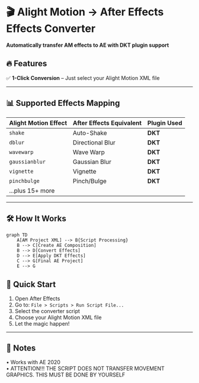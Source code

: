 # 🎬 Alight Motion → After Effects Effects Converter  

**Automatically transfer AM effects to AE with DKT plugin support**  

## 🔥 Features  

✅ **1-Click Conversion** – Just select your Alight Motion XML file  

---

## 📊 Supported Effects Mapping  

| Alight Motion Effect | After Effects Equivalent | Plugin Used |
|----------------------|--------------------------|-------------|
| `shake`              | Auto-Shake               | **DKT**     |
| `dblur`              | Directional Blur         | **DKT**     |
| `wavewarp`           | Wave Warp                | **DKT**     |
| `gaussianblur`       | Gaussian Blur            | **DKT**     |
| `vignette`           | Vignette                 | **DKT**     |
| `pinchbulge`         | Pinch/Bulge              | **DKT**     |
| ...plus 15+ more     |                          |             |

---

## 🛠 How It Works  

```mermaid
graph TD
    A[AM Project XML] --> B{Script Processing}
    B --> C[Create AE Composition]
    B --> D[Convert Effects]
    D --> E[Apply DKT Effects]
    C --> G[Final AE Project]
    E --> G
```

## 🚀 Quick Start  

1. Open After Effects  
2. Go to: `File > Scripts > Run Script File...`  
3. Select the converter script  
4. Choose your Alight Motion XML file  
5. Let the magic happen!  

---

## 📝 Notes  

• Works with AE 2020  
• ATTENTION!!! THE SCRIPT DOES NOT TRANSFER MOVEMENT GRAPHICS. THIS MUST BE DONE BY YOURSELF
